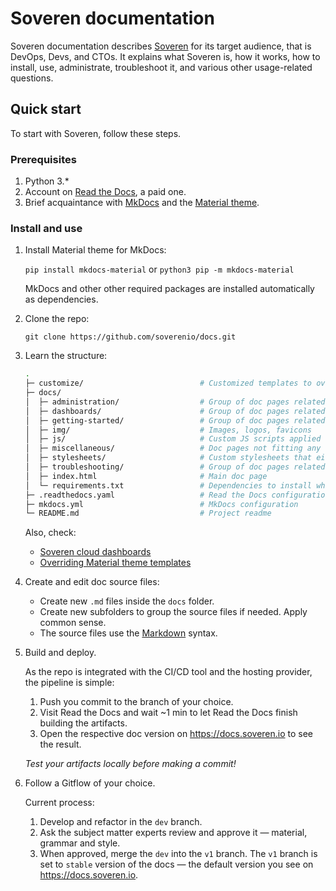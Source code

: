 # Soveren documentation

Soveren documentation describes [Soveren](https://soveren.io) for its target audience, that is DevOps, Devs, and CTOs. 
It explains what Soveren is, how it works, how to install, use, administrate, troubleshoot it, and various other usage-related questions.
 
## Quick start 

To start with Soveren, follow these steps.

### Prerequisites

1. Python 3.*
2. Account on [Read the Docs](https://readthedocs.org/), a paid one.
3. Brief acquaintance with [MkDocs](https://www.mkdocs.org/) and the [Material theme](https://squidfunk.github.io/mkdocs-material/).
  
### Install and use

1. Install Material theme for MkDocs:

   `pip install mkdocs-material` or `python3 pip -m mkdocs-material`

   MkDocs and other other required packages are installed automatically as dependencies. 
 
2. Clone the repo:

   `git clone https://github.com/soverenio/docs.git`

3. Learn the structure:

   ``` sh
   .
   ├─ customize/                          # Customized templates to override Material theme templates
   ├─ docs/
   │  ├─ administration/                  # Group of doc pages related to Soveren administration
   │  ├─ dashboards/                      # Group of doc pages related Soveren cloud dashboards
   │  ├─ getting-started/                 # Group of doc pages related getting started with Soveren
   │  ├─ img/                             # Images, logos, favicons
   │  ├─ js/                              # Custom JS scripts applied on each doc page
   │  ├─ miscellaneous/                   # Doc pages not fitting any specific group
   │  ├─ stylesheets/                     # Custom stylesheets that either add new styles or override some theme styles.
   │  ├─ troubleshooting/                 # Group of doc pages related troubleshooting Soveren
   │  ├─ index.html                       # Main doc page
   │  └─ requirements.txt                 # Dependencies to install when building the project via a CI/CD tool
   ├─ .readthedocs.yaml                   # Read the Docs configuration file — the CI/CD tool
   ├─ mkdocs.yml                          # MkDocs configuration
   └─ README.md                           # Project readme
   ```

   Also, check:
   * [Soveren cloud dashboards](https://app.soveren.io)
   * [Overriding Material theme templates](https://squidfunk.github.io/mkdocs-material/customization/#extending-the-theme)

4. Create and edit doc source files:
   
   * Create new `.md` files inside the `docs` folder.  
   * Create new subfolders to group the source files if needed. Apply common sense.   
   * The source files use the [Markdown](https://www.markdownguide.org/cheat-sheet/) syntax.
            
5. Build and deploy.
    
   As the repo is integrated with the CI/CD tool and the hosting provider, the pipeline is simple:
   
   1. Push you commit to the branch of your choice.
   2. Visit Read the Docs and wait ~1 min to let Read the Docs finish building the artifacts.
   3. Open the respective doc version on https://docs.soveren.io to see the result.

   *Test your artifacts locally before making a commit!*
   
6. Follow a Gitflow of your choice. 
   
   Current process:
      
   1. Develop and refactor in the `dev` branch.
   2. Ask the subject matter experts review and approve it — material, grammar and style. 
   3. When approved, merge the `dev` into the `v1` branch. The `v1` branch is set to `stable` version of the docs — the default version you see on https://docs.soveren.io.
   
   
   



  
   